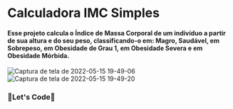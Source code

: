 # Calculadora IMC Simples

#### Esse projeto calcula o Índice de Massa Corporal de um indivíduo a partir de sua altura e do seu peso, classificando-o em: Magro, Saudável, em Sobrepeso, em Obesidade de Grau 1, em Obesidade Severa e em Obesidade Mórbida.

![Captura de tela de 2022-05-15 19-49-06](https://user-images.githubusercontent.com/97459334/168497415-35cb4948-c68a-4365-a44e-436bd8b98e05.png)
![Captura de tela de 2022-05-15 19-49-20](https://user-images.githubusercontent.com/97459334/168497422-0ee54039-24a6-443c-87ee-21f06e9068de.png)

### 🚀Let's Code🚀
